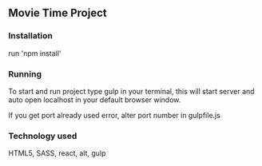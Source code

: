 Movie Time Project
------------------

### Installation

run 'npm install'

### Running
To start and run project type gulp in your terminal, this will start server and auto open localhost in your default browser window.

If  you get port already used error, alter port number in gulpfile.js

### Technology used
HTML5, SASS, react, alt, gulp
